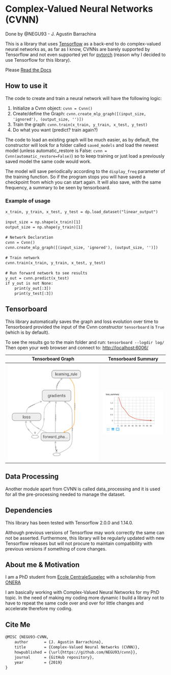 # Complex-Valued Neural Networks (CVNN)
Done by @NEGU93 - J. Agustin Barrachina

This is a library that uses [Tensorflow](https://www.tensorflow.org) as a back-end to do complex-valued neural networks as, as far as I know, CVNNs are barely supported by Tensorflow and not even supported yet for [pytorch](https://github.com/pytorch/pytorch/issues/755) (reason why I decided to use Tensorflow for this library).

Please [Read the Docs](https://complex-valued-neural-networks.readthedocs.io/en/latest/index.html)

## How to use it

The code to create and train a neural network will have the following logic:

1. Initialize a Cvnn object: `cvnn = Cvnn()`
2. Create/define the Graph: `cvnn.create_mlp_graph([(input_size, 'ignored'), (output_size, '')])`
3. Train the graph: `cvnn.train(x_train, y_train, x_test, y_test)`
4. Do what you want (predict? train again?)

The code to load an existing graph will be much easier, as by default, the constructor will look for a folder called `saved_models` and load the newest model (unless automatic_restore is False: `cvnn = Cvnn(automatic_restore=False)`) so to keep training or just load a previously saved model the same code would work.

The model will save periodically according to the `display_freq` parameter of the training function. So if the program stops you will have saved a checkpoint from which you can start again. It will also save, with the same frequency, a summary to be seen by tensorboard.

### Example of usage

```
x_train, y_train, x_test, y_test = dp.load_dataset("linear_output")

input_size = np.shape(x_train)[1]
output_size = np.shape(y_train)[1]

# Network Declaration
cvnn = Cvnn()
cvnn.create_mlp_graph([(input_size, 'ignored'), (output_size, '')])

# Train network
cvnn.train(x_train, y_train, x_test, y_test)

# Run forward network to see results
y_out = cvnn.predict(x_test)
if y_out is not None:
    print(y_out[:3])
    print(y_test[:3])
```

## Tensorboard

This library automatically saves the graph and loss evolution over time to Tensorboard provided the input of the Cvnn constructor `tensorboard` is `True` (which is by default).

To see the results go to the main folder and run: `tensorboard --logdir log/`
Then open your web browser and connect to: [http://localhost:6006/](http://localhost:6006/)

Tensorboard Graph           |  Tensorboard Summary
:-------------------------:|:-------------------------:
![](img/tb_graph.png)  |  ![](img/tb_loss_summary.png)

## Data Processing

Another module apart from CVNN is called data_processing and it is used for all the pre-processing needed to manage the dataset.

## Dependencies

This library has been tested with Tensorflow 2.0.0 and 1.14.0.

Although previous versions of Tensorflow may work correctly the same can not be asserted.
Furthermore, this library will be regularly updated with new Tensorflow releases but will not procure to maintain compatibility with previous versions if something of core changes.


## About me & Motivation
I am a PhD student from [Ecole CentraleSupelec](https://www.centralesupelec.fr/)
with a scholarship from [ONERA](https://www.onera.fr/en)

I am basically working with Complex-Valued Neural Networks for my PhD topic.
In the need of making my coding more dynamic I build a library not to have to repeat the same code over and over for little changes and accelerate therefore my coding.

## Cite Me

```
@MISC {NEGU93-CVNN,
    author       = {J. Agustin Barrachina},
    title        = {Complex-Valued Neural Networks (CVNN)},
    howpublished = {\url{https://github.com/NEGU93/cvnn}},
    journal      = {GitHub repository},
    year         = {2019}
}
```
